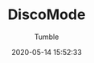 ---
title: DiscoMode
description: Change color based on where the mouse is
date: 2020-05-14 15:52:33
author:
  - Tumble
buttons:
  - name: Install
    href: https://github.com/tumble1999/my-shaders-for-BC/raw/master/disco-mode.bcs.json
---
